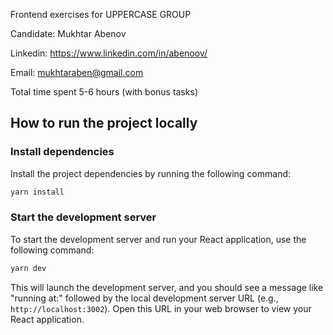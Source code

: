 Frontend exercises for UPPERCASE GROUP

Candidate: Mukhtar Abenov

Linkedin: https://www.linkedin.com/in/abenoov/

Email: mukhtaraben@gmail.com

Total time spent 5-6 hours (with bonus tasks)

## How to run the project locally

### Install dependencies

Install the project dependencies by running the following command:

```bash
yarn install
```

### Start the development server

To start the development server and run your React application, use the following command:

```bash
yarn dev
```

This will launch the development server, and you should see a message like "running at:" followed by the local development server URL (e.g., `http://localhost:3002`). Open this URL in your web browser to view your React application.
